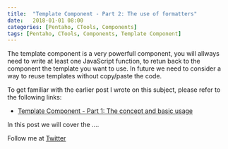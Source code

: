 ```yaml
---
title:  "Template Component - Part 2: The use of formatters"
date:   2018-01-01 08:00
categories: [Pentaho, CTools, Components]
tags: [Pentaho, CTools, Components, Template Component]
---
```


The template component is a very powerfull component, you will allways need to write at least one JavaScript function, to retun back to the component the template you want to use. In future we need to consider a way to reuse templates without copy/paste the code.  

To get familiar with the earlier post I wrote on this subject, please refer to the following links: 

- [Template Component - Part 1: The concept and basic usage](http://mfgaspar.github.io/2017/Template-Component-Part-1/)

In this post we will cover the .... 


Follow me at [Twitter](https://twitter.com/migfgaspar)

[Live Insights]: #

